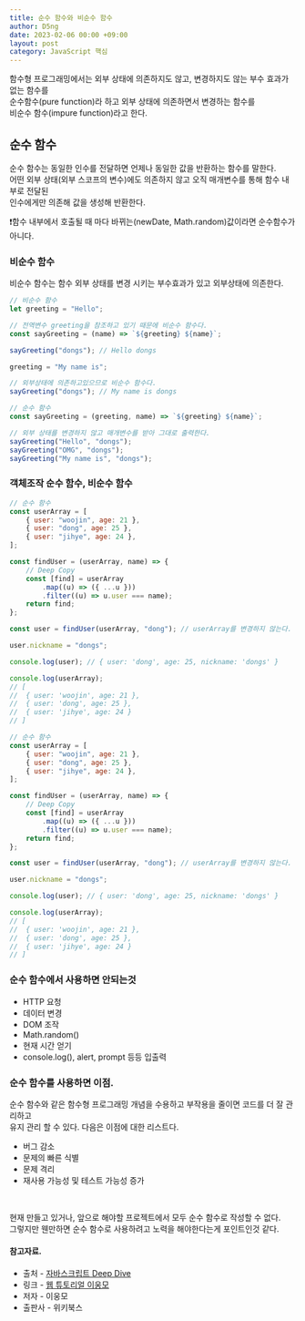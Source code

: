 ```yaml
---
title: 순수 함수와 비순수 함수
author: D5ng
date: 2023-02-06 00:00 +09:00
layout: post
category: JavaScript 핵심
---
```


함수형 프로그래밍에서는 외부 상태에 의존하지도 않고, 변경하지도 않는 부수 효과가 없는 함수를  
순수함수(pure function)라 하고 외부 상태에 의존하면서 변경하는 함수를  
비순수 함수(impure function)라고 한다.

## 순수 함수

<span class="bg_strong">순수 함수는 동일한 인수를 전달하면 언제나 동일한 값을 반환하는 함수</span>를 말한다.  
어떤 외부 상태(외부 스코프의 변수)에도 의존하지 않고 오직 매개변수를 통해 함수 내부로 전달된  
인수에게만 의존해 값을 생성해 반환한다.

❗️함수 내부에서 호출될 때 마다 바뀌는(newDate, Math.random)값이라면 순수함수가 아니다.

### 비순수 함수

비순수 함수는 <span class="bg_strong">함수 외부 상태를 변경 시키는 부수효과가 있고 외부상태</span>에 의존한다.

```js
// 비순수 함수
let greeting = "Hello";

// 전역변수 greeting을 참조하고 있기 때문에 비순수 함수다.
const sayGreeting = (name) => `${greeting} ${name}`;

sayGreeting("dongs"); // Hello dongs

greeting = "My name is";

// 외부상태에 의존하고있으므로 비순수 함수다.
sayGreeting("dongs"); // My name is dongs
```

```js
// 순수 함수
const sayGreeting = (greeting, name) => `${greeting} ${name}`;

// 외부 상태를 변경하지 않고 매개변수를 받아 그대로 출력한다.
sayGreeting("Hello", "dongs");
sayGreeting("OMG", "dongs");
sayGreeting("My name is", "dongs");
```

### 객체조작 순수 함수, 비순수 함수

```js
// 순수 함수
const userArray = [
	{ user: "woojin", age: 21 },
	{ user: "dong", age: 25 },
	{ user: "jihye", age: 24 },
];

const findUser = (userArray, name) => {
	// Deep Copy
	const [find] = userArray
		.map((u) => ({ ...u }))
		.filter((u) => u.user === name);
	return find;
};

const user = findUser(userArray, "dong"); // userArray를 변경하지 않는다.

user.nickname = "dongs";

console.log(user); // { user: 'dong', age: 25, nickname: 'dongs' }

console.log(userArray);
// [
//  { user: 'woojin', age: 21 },
//  { user: 'dong', age: 25 },
//  { user: 'jihye', age: 24 }
// ]
```

```js
// 순수 함수
const userArray = [
	{ user: "woojin", age: 21 },
	{ user: "dong", age: 25 },
	{ user: "jihye", age: 24 },
];

const findUser = (userArray, name) => {
	// Deep Copy
	const [find] = userArray
		.map((u) => ({ ...u }))
		.filter((u) => u.user === name);
	return find;
};

const user = findUser(userArray, "dong"); // userArray를 변경하지 않는다.

user.nickname = "dongs";

console.log(user); // { user: 'dong', age: 25, nickname: 'dongs' }

console.log(userArray);
// [
//  { user: 'woojin', age: 21 },
//  { user: 'dong', age: 25 },
//  { user: 'jihye', age: 24 }
// ]
```

### 순수 함수에서 사용하면 안되는것

- HTTP 요청
- 데이터 변경
- DOM 조작
- Math.random()
- 현재 시간 얻기
- console.log(), alert, prompt 등등 입출력

### 순수 함수를 사용하면 이점.

순수 함수와 같은 함수형 프로그래밍 개념을 수용하고 부작용을 줄이면 코드를 더 잘 관리하고  
유지 관리 할 수 있다. 다음은 이점에 대한 리스트다.

- 버그 감소
- 문제의 빠른 식별
- 문제 격리
- 재사용 가능성 및 테스트 가능성 증가

<br />

<span class="bg_strong">현재 만들고 있거나, 앞으로 해야할 프로젝트에서 모두 순수 함수로 작성할 수 없다.  
그렇지만 웬만하면 순수 함수로 사용하려고 노력을 해야한다는게 포인트인것 같다.</span>

#### 참고자료.

- 출처 - [자바스크립트 Deep Dive](https://wikibook.co.kr/mjs/)
- 링크 - [웹 튜토리얼 이웅모](https://poiemaweb.com/)
- 저자 - 이웅모
- 출판사 - 위키북스
